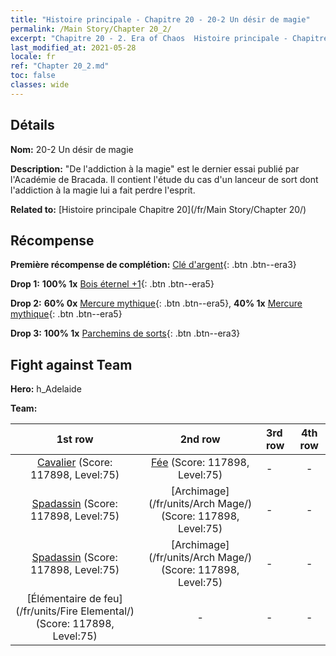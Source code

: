 ```yaml
---
title: "Histoire principale - Chapitre 20 - 20-2 Un désir de magie"
permalink: /Main Story/Chapter 20_2/
excerpt: "Chapitre 20 - 2. Era of Chaos  Histoire principale - Chapitre 20_2. 20-2 Un désir de magie"
last_modified_at: 2021-05-28
locale: fr
ref: "Chapter 20_2.md"
toc: false
classes: wide
---
```


## Détails

 **Nom:** 20-2 Un désir de magie

 **Description:** \"De l'addiction à la magie\" est le dernier essai publié par l'Académie de Bracada. Il contient l'étude du cas d'un lanceur de sort dont l'addiction à la magie lui a fait perdre l'esprit.

 **Related to:** [Histoire principale Chapitre 20](/fr/Main Story/Chapter 20/)

## Récompense

 **Première récompense de complétion:** [Clé d'argent](/ItemsFR/con_693/){: .btn .btn--era3}

 **Drop 1:** **100% 1x** [Bois éternel +1](/ItemsFR/mat_69/){: .btn .btn--era5}

 **Drop 2:** **60% 0x** [Mercure mythique](/ItemsFR/mat_63/){: .btn .btn--era5}, **40% 1x** [Mercure mythique](/ItemsFR/mat_63/){: .btn .btn--era5}

 **Drop 3:** **100% 1x** [Parchemins de sorts](/ItemsFR/con_694/){: .btn .btn--era3}


## Fight against Team
 **Hero:** h_Adelaide

 **Team:**


  | 1st row | 2nd row | 3rd row | 4th row |
  |:----:|:----:|:----|:----:|
  | [Cavalier](/fr/units/Cavalier/) (Score: 117898, Level:75)  | [Fée](/fr/units/Sprite/) (Score: 117898, Level:75)  | - | - |
  | [Spadassin](/fr/units/Swordsman/) (Score: 117898, Level:75)  | [Archimage](/fr/units/Arch Mage/) (Score: 117898, Level:75)  | - | - |
  | [Spadassin](/fr/units/Swordsman/) (Score: 117898, Level:75)  | [Archimage](/fr/units/Arch Mage/) (Score: 117898, Level:75)  | - | - |
  | [Élémentaire de feu](/fr/units/Fire Elemental/) (Score: 117898, Level:75)  | - | - | - |


